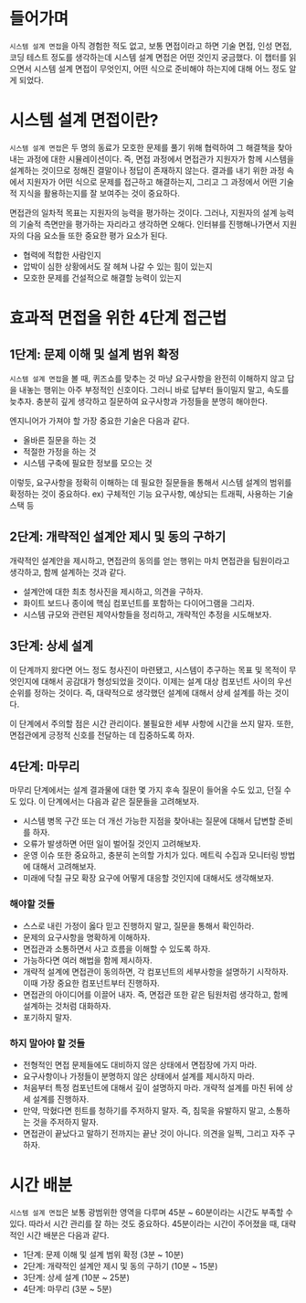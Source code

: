 # 들어가며

`시스템 설계 면접`을 아직 경험한 적도 없고, 보통 면접이라고 하면 기술 면접, 인성 면접, 코딩 테스트 정도를 생각하는데 시스템 설계 면접은 어떤 것인지 궁금했다. 이 챕터를
읽으면서 시스템 설계 면접이 무엇인지, 어떤 식으로 준비해야 하는지에 대해 어느 정도 알게 되었다.

# 시스템 설계 면접이란?

`시스템 설계 면접`은 두 명의 동료가 모호한 문제를 풀기 위해 협력하여 그 해결책을 찾아내는 과정에 대한 시뮬레이션이다. 즉, 면접 과정에서 면접관가 지원자가 함께 시스템을
설계하는 것이므로 정해진 결말이나 정답이 존재하지 않는다. 결과를 내기 위한 과정 속에서 지원자가 어떤 식으로 문제를 접근하고 해결하는지, 그리고 그 과정에서 어떤 기술적 지식을
활용하는지를 잘 보여주는 것이 중요하다.

면접관의 일차적 목표는 지원자의 능력을 평가하는 것이다. 그러나, 지원자의 설계 능력의 기술적 측면만을 평가하는 자리라고 생각하면 오해다. 인터뷰를 진행해나가면서 지원자의 다음
요소들 또한 중요한 평가 요소가 된다.

- 협력에 적합한 사람인지
- 압박이 심한 상황에서도 잘 헤쳐 나갈 수 있는 힘이 있는지
- 모호한 문제를 건설적으로 해결할 능력이 있는지

# 효과적 면접을 위한 4단계 접근법

## 1단계: 문제 이해 및 설계 범위 확정

`시스템 설계 면접`을 볼 때, 퀴즈쇼를 맞추는 것 마냥 요구사항을 완전히 이해하지 않고 답을 내놓는 행위는 아주 부정적인 신호이다. 그러니 바로 답부터 들이밀지 말고, 속도를
늦추자. 충분히 깊게 생각하고 질문하여 요구사항과 가정들을 분명히 해야한다.

엔지니어가 가져야 할 가장 중요한 기술은 다음과 같다.

- 올바른 질문을 하는 것
- 적절한 가정을 하는 것
- 시스템 구축에 필요한 정보를 모으는 것

이렇듯, 요구사항을 정확히 이해하는 데 필요한 질문들을 통해서 시스템 설계의 범위를 확정하는 것이 중요하다. ex) 구체적인 기능 요구사항, 예상되는 트래픽, 사용하는 기술 스택
등

## 2단계: 개략적인 설계안 제시 및 동의 구하기

개략적인 설계안을 제시하고, 면접관의 동의를 얻는 행위는 마치 면접관을 팀원이라고 생각하고, 함께 설계하는 것과 같다.

- 설계안에 대한 최초 청사진을 제시하고, 의견을 구하자.
- 화이트 보드나 종이에 핵심 컴포넌트를 포함하는 다이어그램을 그리자.
- 시스템 규모와 관련된 제약사항들을 정리하고, 개략적인 추정을 시도해보자.

## 3단계: 상세 설계

이 단계까지 왔다면 어느 정도 청사진이 마련됐고, 시스템이 추구하는 목표 및 목적이 무엇인지에 대해서 공감대가 형성되었을 것이다. 이제는 설계 대상 컴포넌트 사이의 우선순위를
정하는 것이다. 즉, 대략적으로 생각했던 설계에 대해서 상세 설계를 하는 것이다.

이 단계에서 주의할 점은 시간 관리이다. 불필요한 세부 사항에 시간을 쓰지 말자. 또한, 면접관에게 긍정적 신호를 전달하는 데 집중하도록 하자.

## 4단계: 마무리

마무리 단계에서는 설계 결과물에 대한 몇 가지 후속 질문이 들어올 수도 있고, 던질 수도 있다. 이 단계에서는 다음과 같은 질문들을 고려해보자.

- 시스템 병목 구간 또는 더 개선 가능한 지점을 찾아내는 질문에 대해서 답변할 준비를 하자.
- 오류가 발생하면 어떤 일이 벌어질 것인지 고려해보자.
- 운영 이슈 또한 중요하고, 충분히 논의할 가치가 있다. 메트릭 수집과 모니터링 방법에 대해서 고려해보자.
- 미래에 닥칠 규모 확장 요구에 어떻게 대응할 것인지에 대해서도 생각해보자.

### 해야할 것들

- 스스로 내린 가정이 옳다 믿고 진행하지 말고, 질문을 통해서 확인하라.
- 문제의 요구사항을 명확하게 이해하자.
- 면접관과 소통하면서 사고 흐름을 이해할 수 있도록 하자.
- 가능하다면 여러 해법을 함께 제시하자.
- 개략적 설계에 면접관이 동의하면, 각 컴포넌트의 세부사항을 설명하기 시작하자. 이때 가장 중요한 컴포넌트부터 진행하자.
- 면접관의 아이디어를 이끌어 내자. 즉, 면접관 또한 같은 팀원처럼 생각하고, 함께 설계하는 것처럼 대화하자.
- 포기하지 말자.

### 하지 말아야 할 것들

- 전형적인 면접 문제들에도 대비하지 않은 상태에서 면접장에 가지 마라.
- 요구사항이나 가정들이 분명하지 않은 상태에서 설계를 제시하지 마라.
- 처음부터 특정 컴포넌트에 대해서 깊이 설명하지 마라. 개략적 설계를 마친 뒤에 상세 설계를 진행하자.
- 만약, 막혔다면 힌트를 청하기를 주저하지 말자. 즉, 침묵을 유발하지 말고, 소통하는 것을 주저하지 말자.
- 면접관이 끝났다고 말하기 전까지는 끝난 것이 아니다. 의견을 일찍, 그리고 자주 구하자.

# 시간 배분

`시스템 설계 면접`은 보통 광범위한 영역을 다루며 45분 ~ 60분이라는 시간도 부족할 수 있다. 따라서 시간 관리를 잘 하는 것도 중요하다. 45분이라는 시간이 주어졌을 때,
대략적인 시간 배분은 다음과 같다.

- 1단계: 문제 이해 및 설계 범위 확정 (3분 ~ 10분)
- 2단계: 개략적인 설계안 제시 및 동의 구하기 (10분 ~ 15분)
- 3단계: 상세 설계 (10분 ~ 25분)
- 4단계: 마무리 (3분 ~ 5분)